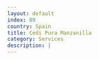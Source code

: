 ```yaml
---
layout: default
index: 89
country: Spain
title: Cedi Pura Manzanilla
category: Services
description: |
---
```

